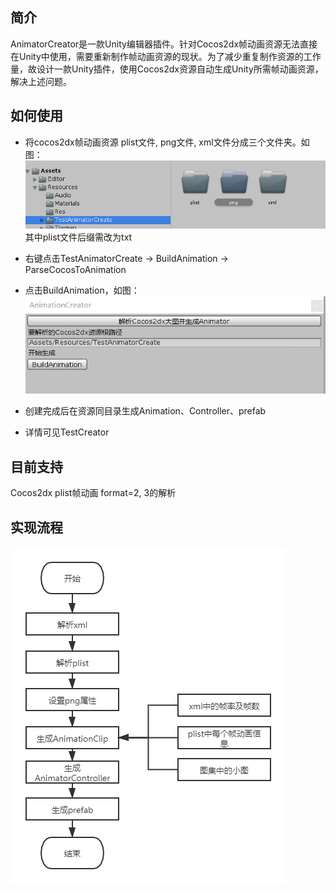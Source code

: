 ## 简介
AnimatorCreator是一款Unity编辑器插件。针对Cocos2dx帧动画资源无法直接在Unity中使用，需要重新制作帧动画资源的现状。为了减少重复制作资源的工作量，故设计一款Unity插件，使用Cocos2dx资源自动生成Unity所需帧动画资源，解决上述问题。

## 如何使用
 - 将cocos2dx帧动画资源 plist文件, png文件, xml文件分成三个文件夹。如图：
![](./Doc/1.png)
   其中plist文件后缀需改为txt

 - 右键点击TestAnimatorCreate -> BuildAnimation -> ParseCocosToAnimation
 - 点击BuildAnimation，如图：
  ![](./Doc/3.png)

 - 创建完成后在资源同目录生成Animation、Controller、prefab

- 详情可见TestCreator

## 目前支持
Cocos2dx plist帧动画 format=2, 3的解析

## 实现流程
![](./Doc/流程.png)
